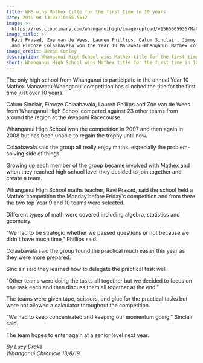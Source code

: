 ```yaml
---
title: WHS wins Mathex title for the first time in 10 years
date: 2019-08-13T03:10:55.561Z
image: >-
  https://res.cloudinary.com/whanganuihigh/image/upload/v1565665935/Mathex_Y10_chron_13.8.19.jpg
image_title: >-
  Ravi Prasad, Zoe van de Wees, Lauren Phillips, Calum Sinclair, Jimmy Leonard
  and Firooze Colaabavala won the Year 10 Manawatu-Whanganui Mathex competition.
image_credit: Bevan Conley
description: Whanganui High School wins Mathex title for the first time in 10 years.
short: Whanganui High School wins Mathex title for the first time in 10 years.
---
```

The only high school from Whanganui to participate in the annual Year 10 Mathex Manawatu-Whanganui competition has clinched the title for the first time just over 10 years.

Calum Sinclair, Firooze Colaabavala, Lauren Phillips and Zoe van de Wees from Whanganui High School competed against 23 other teams from around the region at the Awapuni Racecourse.

Whanganui High School won the competition in 2007 and then again in 2008 but has been unable to regain the trophy until now.

Colaabavala said the group all really enjoy maths. especially the problem-solving side of things.

Growing up each member of the group became involved with Mathex and when they reached high school level they decided to join together and create a team.

Whanganui High School maths teacher, Ravi Prasad, said the school held a Mathex competition the Monday before Friday's competition and from there the two top Year 9 and 10 teams were selected.

Different types of math were covered including algebra, statistics and geometry.

"We had to be strategic whether we passed questions or not because we didn't have much time," Phillips said.

Colaabavala said the group found the practical much easier this year as they were more prepared.

Sinclair said they learned how to delegate the practical task well.

"Other teams were doing the tasks all together but we decided to focus on one task each and then discuss them all together at the end."

The teams were given tape, scissors, and glue for the practical tasks but were not allowed a calculator throughout the competition.

"We had to keep concentrated and keeping our momentum going," Sinclair said.

The team hopes to enter again at a senior level next year.

_By Lucy Drake_  
_Whanganui Chronicle 13/8/19_
